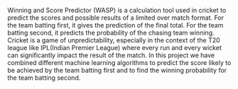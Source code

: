 Winning and Score Predictor (WASP) is a calculation tool used in cricket to predict the scores and possible results of a limited over match format. For the team batting first, it gives the prediction of the final total. For the team batting second, it predicts the probability of
the chasing team winning. Cricket is a game of unpredictability, especially in the context of the T20 league like IPL(Indian Premier League) where every run and every wicket can significantly impact the result of the match. In this project we have combined different machine learning algorithms to predict the score likely to be achieved by the team batting first and to find the winning probability for the team batting second.
